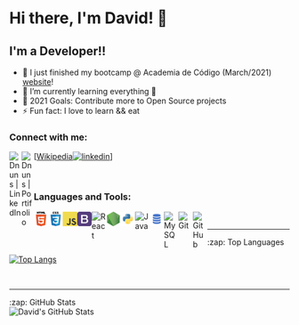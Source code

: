 # Hi there, I'm David! 👋

## I'm a Developer!!

- 🔭 I just finished my bootcamp @ Academia de Código (March/2021) [website]!
- 🌱 I’m currently learning everything 🤣
- 🥅 2021 Goals: Contribute more to Open Source projects
- ⚡ Fun fact: I love to learn && eat

### Connect with me:
[<a  target="_blank" href=[linkedin]>Wikipedia<img alt="linkedin" src="https://www.flaticon.com/svg/vstatic/svg/174/174857.svg?token=exp=1619554180~hmac=602759dc6f20785589ef2820505e17b2"></a>]
[<img align="left" alt="Dnuns | LinkedIn" width="22px" src="https://www.flaticon.com/svg/vstatic/svg/174/174857.svg?token=exp=1619554180~hmac=602759dc6f20785589ef2820505e17b2"/>][linkedin]
[<img align="left" alt="Dnuns | Portifolio" width="22px" src="https://pics.freeicons.io/uploads/icons/png/8705987771530273516-512.png" target="_blank"/>][portifolio]

<br />

### Languages and Tools:

<img align="left" alt="HTML5" width="26px" src="https://raw.githubusercontent.com/github/explore/80688e429a7d4ef2fca1e82350fe8e3517d3494d/topics/html/html.png" />

<img align="left" alt="CSS3" width="26px" src="https://raw.githubusercontent.com/github/explore/80688e429a7d4ef2fca1e82350fe8e3517d3494d/topics/css/css.png" />

<img align="left" alt="JavaScript" width="26px" src="https://raw.githubusercontent.com/github/explore/80688e429a7d4ef2fca1e82350fe8e3517d3494d/topics/javascript/javascript.png" />

<img align="left" alt="Bootstrap" width="26px" src="https://raw.githubusercontent.com/github/explore/80688e429a7d4ef2fca1e82350fe8e3517d3494d/topics/bootstrap/bootstrap.png" />

<img align="left" alt="React" width="26px" src="https://pics.freeicons.io/uploads/icons/png/20167174151551942641-512.png" />

<img align="left" alt="Node.js" width="26px" src="https://raw.githubusercontent.com/github/explore/80688e429a7d4ef2fca1e82350fe8e3517d3494d/topics/nodejs/nodejs.png" />

<img align="left" alt="Python" width="26px" src="https://raw.githubusercontent.com/github/explore/80688e429a7d4ef2fca1e82350fe8e3517d3494d/topics/python/python.png" />

<img align="left" alt="Java" width="26px" src="https://www.flaticon.com/svg/vstatic/svg/226/226777.svg?token=exp=1619554446~hmac=b259ef952a9a0ef9ea11f5018f4a2ca4" />

<img align="left" alt="SQL" width="26px" src="https://raw.githubusercontent.com/github/explore/80688e429a7d4ef2fca1e82350fe8e3517d3494d/topics/sql/sql.png" />

<img align="left" alt="MySQL" width="26px" src="https://www.flaticon.com/svg/vstatic/svg/919/919836.svg?token=exp=1619554501~hmac=e190870c97ad99a4ce14318332d4fd7e" />

<img align="left" alt="Git" width="26px" src="https://pics.freeicons.io/uploads/icons/png/9374299221540553610-512.png" />

<img align="left" alt="GitHub" width="26px" src="https://pics.freeicons.io/uploads/icons/png/13702699181561032680-512.png" />

<br/>

----
<summary>:zap: Top Languages</summary>

[![Top Langs](https://github-readme-stats.vercel.app/api/top-langs/?username=Dnuns&layout=compact)](https://github.com/Dnuns/github-readme-stats)

<br>

----
<summary>:zap: GitHub Stats</summary>

<img align="left" alt="David's GitHub Stats" src="https://github-readme-stats.codestackr.vercel.app/api?username=Dnuns&show_icons=true&hide_border=true" />


[website]: https://www.codeforall.cv
[linkedin]: https://linkedin.com/in/davsnuns
[portifolio]: https://dnuns.github.io/my-portifolio 
